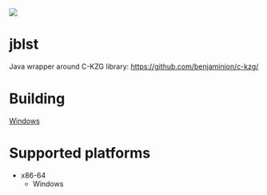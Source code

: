 <div align="left">
  <img src=jblst.png>
</div>

# jblst

Java wrapper around C-KZG library: 
https://github.com/benjaminion/c-kzg/

# Building

[Windows](doc/build-win.md)

# Supported platforms
- x86-64
  - Windows
